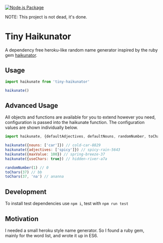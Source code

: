 [![Node.js Package](https://github.com/magicfoodhand/tiny-haikunator/actions/workflows/npm-test.yml/badge.svg)](https://github.com/magicfoodhand/tiny-haikunator/actions/workflows/npm-test.yml)

NOTE: This project is not dead, it's done.

# Tiny Haikunator
A dependency free heroku-like random name generator inspired by the ruby gem [haikunator](https://github.com/usmanbashir/haikunator).

## Usage

```javascript
import haikunate from 'tiny-haikunator'

haikunate()
```

## Advanced Usage
All objects and functions are available for you to extend however you need, configuration is passed into the haikunate function. The configuration values are shown individually below. 

```javascript
import haikunate, {defaultAdjectives, defaultNouns, randomNumber, toChars} from 'tiny-haikunator'

haikunate({nouns: ['car']}) // cold-car-8829
haikunate({adjectives: ['spicy']}) // spicy-rain-5643
haikunate({maxValue: 100}) // spring-breeze-37
haikunate({useChars: true}) // hidden-river-a7a

randomNumber(1) // 0
toChars(37) // bb
toChars(37, 'na') // ananna
```

## Development
To install test dependencies use `npm i`, test with `npm run test`

## Motivation
I needed a small heroku style name generator. So I found a ruby gem, mainly for the word list, and wrote it up in ES6.
